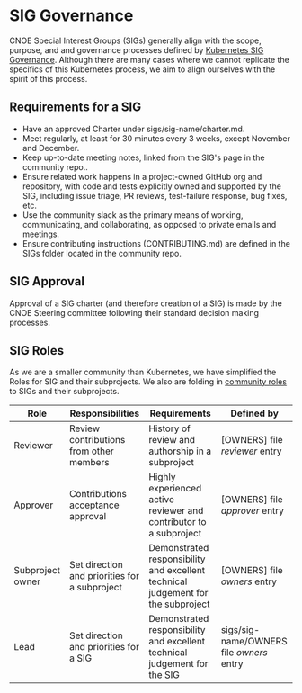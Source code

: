 # SIG Governance

CNOE Special Interest Groups (SIGs) generally align with the scope, purpose, and and governance processes defined by [Kubernetes SIG Governance](https://github.com/kubernetes/community/blob/master/committee-steering/governance/sig-governance.md). Although there are many cases where we cannot replicate the specifics of this Kubernetes process, we aim to align ourselves with the spirit of this process.

## Requirements for a SIG

- Have an approved Charter under sigs/sig-name/charter.md.
- Meet regularly, at least for 30 minutes every 3 weeks, except November and
  December.
- Keep up-to-date meeting notes, linked from the SIG's page in the community
  repo..
- Ensure related work happens in a project-owned GitHub org and repository,
  with code and tests explicitly owned and supported by the SIG, including
  issue triage, PR reviews, test-failure response, bug fixes, etc.
- Use the community slack as the primary means of working, communicating,
  and collaborating, as opposed to private emails and meetings.
- Ensure contributing instructions (CONTRIBUTING.md) are defined in the SIGs
  folder located in the community repo.

## SIG Approval

Approval of a SIG charter (and therefore creation of a SIG) is made by the CNOE Steering committee following their standard decision making processes.

## SIG Roles

As we are a smaller community than Kubernetes, we have simplified the Roles for SIG and their subprojects. We also are folding in [community roles](https://github.com/kubernetes/community/blob/master/community-membership.md) to SIGs and their subprojects.


| Role | Responsibilities | Requirements | Defined by |
| -----| ---------------- | ------------ | -------|
| Reviewer | Review contributions from other members | History of review and authorship in a subproject | [OWNERS] file *reviewer* entry |
| Approver | Contributions acceptance approval| Highly experienced active reviewer and contributor to a subproject | [OWNERS] file *approver* entry|
| Subproject owner | Set direction and priorities for a subproject | Demonstrated responsibility and excellent technical judgement for the subproject | [OWNERS] file *owners* entry |
| Lead | Set direction and priorities for a SIG | Demonstrated responsibility and excellent technical judgement for the SIG | sigs/sig-name/OWNERS file *owners* entry |